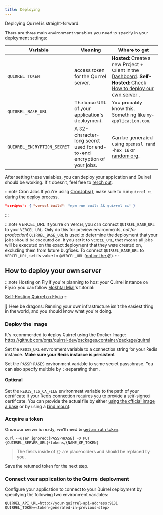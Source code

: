 ```yaml
---
title: Deploying
---
```


Deploying Quirrel is straight-forward.

There are three main environment variables you need to specify in your deployment settings:

| Variable                    | Meaning                                                                 | Where to get                                                                                                                                                                     |
| --------------------------- | ----------------------------------------------------------------------- | -------------------------------------------------------------------------------------------------------------------------------------------------------------------------------- |
| `QUIRREL_TOKEN`             | access token for the Quirrel server.                                    | **Hosted:** Create a new Project + Client in the [Dashboard](https://quirrel.dev/dashboard). **Self-Hosted:** Check [How to deploy our own server](#how-to-deploy-your-own-server) .         |
| `QUIRREL_BASE_URL`          | The base URL of your application's deployment.                               | You probably know this. Something like `my-application.com`.                                                                                                                     |
| `QUIRREL_ENCRYPTION_SECRET` | A 32-character-long secret used for end-to-end encryption of your jobs. | Can be generated using `openssl rand -hex 16` or [random.org](https://www.random.org/strings/?num=2&len=16&digits=on&upperalpha=on&loweralpha=on&unique=on&format=html&rnd=new). |

After setting these variables, you can deploy your application and Quirrel should be working.
If it doesn't, feel free to [reach out](mailto:troubleshooting@quirrel.dev).

:::note Cron Jobs
If you're using [CronJobs()](/api/cronjob), make sure to run `quirrel ci` during the deploy process.

```json
"scripts": { "vercel-build": "npm run build && quirrel ci" }
```

:::

:::note VERCEL_URL
If you're on Vercel, you can connect `QUIRREL_BASE_URL` to your `VERCEL_URL`.
Only do this for preview environments, _not for production_!
`QUIRREL_BASE_URL` is used to determine the deployment that your jobs should be executed on.
If you set it to `VERCEL_URL`, that means all jobs will be executed on the exact deployment that they were
created on, excluding them from future bugfixes.
To connect `QUIRREL_BASE_URL` to `VERCEL_URL`, set its value to `@VERCEL_URL` ([notice the @](https://github.com/quirrel-dev/quirrel/blob/d268f0555211afb202c3c3b12b460d14f0f0fb86/quirrel/src/client/config.ts#L12)).
:::

## How to deploy your own server

:::note Hosting on Fly
If you're planning to host your Quirrel instance on Fly.io, you can follow [Mokhtar Mial](https://twitter.com/m5r_m)'s tutorial:

[Self-Hosting Quirrel on Fly.io](https://dev.to/remixtape/self-hosting-quirrel-5af7)
:::


🐉 Here be dragons: Running your own infrastructure isn't the easiest thing in the world, and you should know what you're doing.

### Deploy the Image

It's recommended to deploy Quirrel using the Docker Image: https://github.com/orgs/quirrel-dev/packages/container/package/quirrel

Set the `REDIS_URL` environment variable to a connection string for your Redis instance. **Make sure your Redis instance is persistent**.

Set the `PASSPHRASES` environment variable to some secret passphrase. You can also specify multiple by `:`-separating them.

#### Optional

Set the `REDIS_TLS_CA_FILE` environment variable to the path of your certificate if your Redis connection requires you to provide a self-signed certificate.
You can provide the actual file by either [using the official image a base](https://docs.docker.com/engine/reference/builder/#from) or by using a [bind mount](https://docs.docker.com/storage/bind-mounts/).

### Acquire a token

Once our server is ready, we'll need to [get an auth token](https://api.quirrel.dev/documentation/static/index.html#/Admin/put_tokens__id_):

`curl --user ignored:{PASSPHRASE} -X PUT {QUIRREL_SERVER_URL}/tokens/{NAME_OF_TOKEN}`

> The fields inside of `{}` are placeholders and should be replaced by you.

Save the returned token for the next step.

### Connect your application to the Quirrel deployment

Configure your application to connect to your Quirrel deployment by specifying the following two environment variables:

```
QUIRREL_API_URL=http://your-quirrel-api-address:9181
QUIRREL_TOKEN=<token-generated-in-previous-step>
```
